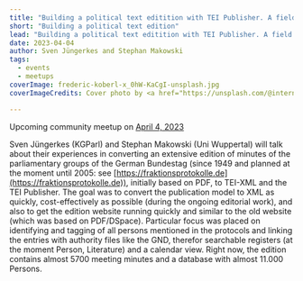 ```yaml
---
title: "Building a political text editition with TEI Publisher. A field report"
short: "Building a political text edition"
lead: "Building a political text editition with TEI Publisher. A field report (community meetup April 4)"
date: 2023-04-04
author: Sven Jüngerkes and Stephan Makowski
tags:
  - events
  - meetups
coverImage: frederic-koberl-x_0hW-KaCgI-unsplash.jpg
coverImageCredits: Cover photo by <a href="https://unsplash.com/@internetztube?utm_source=unsplash&utm_medium=referral&utm_content=creditCopyText">Frederic Köberl</a> on <a href="https://unsplash.com/de/fotos/x_0hW-KaCgI?utm_source=unsplash&utm_medium=referral&utm_content=creditCopyText">Unsplash</a>

---
```


Upcoming community meetup on [April 4, 2023](https://www.timeanddate.com/worldclock/fixedtime.html?msg=e-editiones+Community+Event&iso=20230404T17&p1=1425&ah=1)

Sven Jüngerkes (KGParl) and Stephan Makowski (Uni Wuppertal) will talk about their experiences in converting an extensive edition of minutes of the parliamentary groups of the German Bundestag (since 1949 and planned at the moment until 2005: see [https://fraktionsprotokolle.de](https://fraktionsprotokolle.de)), initially based on PDF, to TEI-XML and the TEI Publisher. The goal was to convert the publication model to XML as quickly, cost-effectively as possible (during the ongoing editorial work), and  also to get  the edition website running quickly and similar to the old website (which was based on PDF/DSpace). Particular focus was placed on identifying and tagging of all persons mentioned in the protocols and linking the entries with authority files like the GND, therefor searchable registers (at the moment Person, Literature) and a calendar view. Right now, the edition contains almost 5700 meeting minutes and a database with almost 11.000 Persons.
